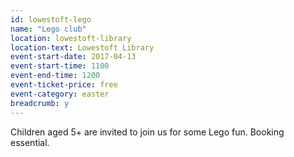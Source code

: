 ```yaml
---
id: lowestoft-lego
name: "Lego club"
location: lowestoft-library
location-text: Lowestoft Library
event-start-date: 2017-04-13
event-start-time: 1100
event-end-time: 1200
event-ticket-price: free
event-category: easter
breadcrumb: y
---
```


Children aged 5+ are invited to join us for some Lego fun. Booking essential.
